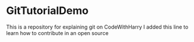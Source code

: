 # GitTutorialDemo
This is a repository for explaining git on CodeWithHarry
I added this line to learn how to contribute in an open source
